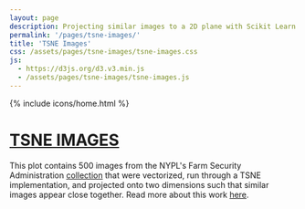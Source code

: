 ```yaml
---
layout: page
description: Projecting similar images to a 2D plane with Scikit Learn's TSNE implementation and D3.js + canvas.
permalink: '/pages/tsne-images/'
title: 'TSNE Images'
css: /assets/pages/tsne-images/tsne-images.css
js:
  - https://d3js.org/d3.v3.min.js
  - /assets/pages/tsne-images/tsne-images.js
---
```

{% include icons/home.html %}
<div class='legend'>
  <a href='/posts/identifying-similar-images-with-tensorflow.html'>
    <h1 class='return-link'>TSNE IMAGES</h1>
  </a>
  <p>This plot contains 500 images from the NYPL's Farm Security Administration <a href='https://digitalcollections.nypl.org/collections/farm-security-administration-photographs#/?tab=navigation'>collection</a> that were vectorized, run through a TSNE implementation, and projected onto two dimensions such that similar images appear close together. Read more about this work <a href='/posts/identifying-similar-images-with-tensorflow.html'>here</a>.
  </p>
</div>
<div id='tooltip'>
  <img/>
</div>
<svg id='tsne-svg'></svg>
<canvas id='tsne-canvas'></canvas>